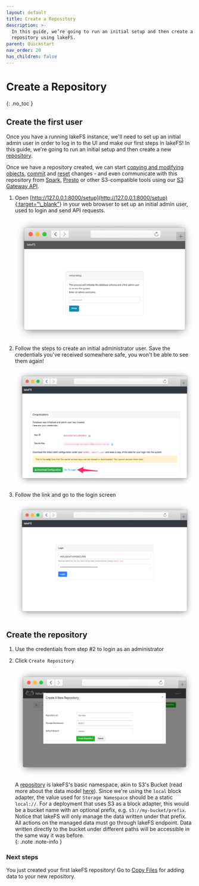 ```yaml
---
layout: default
title: Create a Repository
description: >-
  In this guide, we’re going to run an initial setup and then create a new
  repository using lakeFS.
parent: Quickstart
nav_order: 20
has_children: false
---
```


# Create a Repository

{: .no\_toc }

## Create the first user

Once you have a running lakeFS instance, we'll need to set up an initial admin user in order to log in to the UI and make our first steps in lakeFS! In this guide, we're going to run an initial setup and then create a new [repository](../index-7/branching-model.md#repositories).

Once we have a repository created, we can start [copying and modifying objects](aws_cli.md), [commit](https://github.com/treeverse/lakeFS/tree/b7c8b3f4ad69e73a5dc68d3168ee38f65fa57f15/docs/reference/commands.md#lakectl-commit) and [reset](https://github.com/treeverse/lakeFS/tree/b7c8b3f4ad69e73a5dc68d3168ee38f65fa57f15/docs/reference/commands.md#lakectl-branch-reset) changes - and even communicate with this repository from [Spark](https://github.com/treeverse/lakeFS/tree/b7c8b3f4ad69e73a5dc68d3168ee38f65fa57f15/docs/integrations/spark.md), [Presto](https://github.com/treeverse/lakeFS/tree/b7c8b3f4ad69e73a5dc68d3168ee38f65fa57f15/docs/integrations/presto.md) or other S3-compatible tools using our [S3 Gateway API](../index-7/architecture.md#s3-gateway).

1. Open [http://127.0.0.1:8000/setup](http://127.0.0.1:8000/setup){:target="\_blank"} in your web browser to set up an initial admin user, used to login and send API requests.

   ![Setup](../.gitbook/assets/setup.png)

2. Follow the steps to create an initial administrator user. Save the credentials you've received somewhere safe, you won't be able to see them again!

   ![Setup Done](../.gitbook/assets/setup_done.png)

3. Follow the link and go to the login screen

   ![Login Screen](../.gitbook/assets/login.png)

## Create the repository

1. Use the credentials from step \#2 to login as an administrator
2. Click `Create Repository`

   ![Create Repository](../.gitbook/assets/create_repo_local.png)

   A [repository](../index-7/branching-model.md#repositories) is lakeFS's basic namespace, akin to S3's Bucket \(read more about the data model [here](../index-7/branching-model.md)\). Since we're using the `local` block adapter, the value used for `Storage Namespace` should be a static `local://`. For a deployment that uses S3 as a block adapter, this would be a bucket name with an optional prefix, e.g. `s3://my-bucket/prefix`. Notice that lakeFS will only manage the data written under that prefix. All actions on the managed data must go through lakeFS endpoint. Data written directly to the bucket under different paths will be accessible in the same way it was before.  
   {: .note .note-info }

### Next steps

You just created your first lakeFS repository! Go to [Copy Files](aws_cli.md) for adding data to your new repository.

